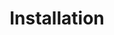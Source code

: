 ---
title: Installation
description: Learn how to install the Keptn Lifecycle Toolkit
weight: 30
hidechildren: false # this flag hides all sub-pages in the sidebar-multicard.html
---